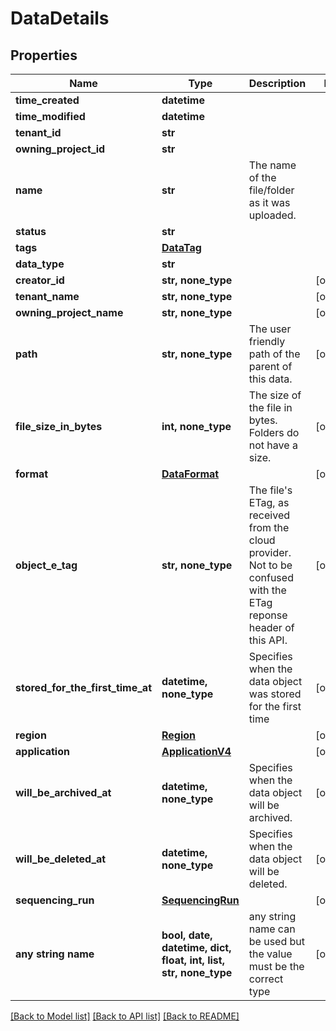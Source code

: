 # DataDetails


## Properties
Name | Type | Description | Notes
------------ | ------------- | ------------- | -------------
**time_created** | **datetime** |  | 
**time_modified** | **datetime** |  | 
**tenant_id** | **str** |  | 
**owning_project_id** | **str** |  | 
**name** | **str** | The name of the file/folder as it was uploaded. | 
**status** | **str** |  | 
**tags** | [**DataTag**](DataTag.md) |  | 
**data_type** | **str** |  | 
**creator_id** | **str, none_type** |  | [optional] 
**tenant_name** | **str, none_type** |  | [optional] 
**owning_project_name** | **str, none_type** |  | [optional] 
**path** | **str, none_type** | The user friendly path of the parent of this data. | [optional] 
**file_size_in_bytes** | **int, none_type** | The size of the file in bytes. Folders do not have a size. | [optional] 
**format** | [**DataFormat**](DataFormat.md) |  | [optional] 
**object_e_tag** | **str, none_type** | The file&#39;s ETag, as received from the cloud provider. Not to be confused with the ETag reponse header of this API. | [optional] 
**stored_for_the_first_time_at** | **datetime, none_type** | Specifies when the data object was stored for the first time | [optional] 
**region** | [**Region**](Region.md) |  | [optional] 
**application** | [**ApplicationV4**](ApplicationV4.md) |  | [optional] 
**will_be_archived_at** | **datetime, none_type** | Specifies when the data object will be archived. | [optional] 
**will_be_deleted_at** | **datetime, none_type** | Specifies when the data object will be deleted. | [optional] 
**sequencing_run** | [**SequencingRun**](SequencingRun.md) |  | [optional] 
**any string name** | **bool, date, datetime, dict, float, int, list, str, none_type** | any string name can be used but the value must be the correct type | [optional]

[[Back to Model list]](../README.md#documentation-for-models) [[Back to API list]](../README.md#documentation-for-api-endpoints) [[Back to README]](../README.md)


